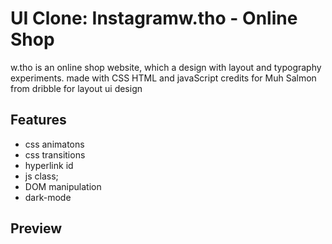 # UI Clone: Instagramw.tho - Online Shop

 w.tho is an online shop website, which a design with layout and typography experiments. made with CSS HTML and javaScript credits for Muh Salmon from dribble for layout ui design

## Features

- css animatons
- css transitions
- hyperlink id
- js class;
- DOM manipulation
- dark-mode

## Preview


